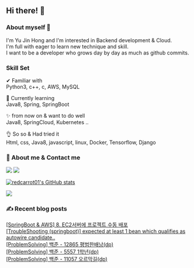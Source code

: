 

## Hi there! 👋


### About myself 🥕

I'm Yu Jin Hong and I'm interested in Backend development & Cloud.   
I'm full with eager to learn new technique and skill.   
I want to be a developer who grows day by day as much as github commits.   


### Skill Set 

✔ Familiar with  
Python3, c++, c, AWS, MySQL

🙌 Currently learning   
Java8, Spring, SpringBoot

✨ from now on & want to do well   
Java8, SpringCloud, Kubernetes ..

👌 So so & Had tried it  
Html, css, Java8, javascript, linux, Docker, Tensorflow, Django


### 📧 About me & Contact me 

  <a href="https://velog.io/@redcarrot01"><img src="https://img.shields.io/badge/Tech%20Blog-11B48A?style=flat-square&logo=Vimeo&logoColor=white&link=https://velog.io/@redcarrot01"/></a>  <a href="mailto:redccc9010@gmail.com"><img src="https://img.shields.io/badge/Gmail-d14836?style=flat-square&logo=Gmail&logoColor=white&link=redcarrot01@gmail.com"/></a> 


[![redcarrot01's GitHub stats](https://github-readme-stats.vercel.app/api?username=redcarrot01&count_private=true&show_icons=true&theme=omni)](https://github.com/anuraghazra/github-readme-stats)

<a href="https://hits.seeyoufarm.com"><img src="https://hits.seeyoufarm.com/api/count/incr/badge.svg?url=https%3A%2F%2Fgithub.com%2Fredcarrot01&count_bg=%2379C83D&title_bg=%23555555&icon=&icon_color=%23E7E7E7&title=hits&edge_flat=false"/></a>

### ✍ Recent blog posts 
[[SpringBoot & AWS] 8. EC2서버에 프로젝트 수동 배포](https://velog.io/@redcarrot01/SpringBoot-AWS-8.-EC2%EC%84%9C%EB%B2%84%EC%97%90-%ED%94%84%EB%A1%9C%EC%A0%9D%ED%8A%B8-%EC%88%98%EB%8F%99-%EB%B0%B0%ED%8F%AC) <br>
[[TroubleShooting (springboot)] expected at least 1 bean which qualifies as autowire candidate..](https://velog.io/@redcarrot01/TroubleShooting-springboot-expected-at-least-1-bean-which-qualifies-as-autowire-candidate) <br>
[[ProblemSolving] 백준 - 12865 평범한배낭(dp)](https://velog.io/@redcarrot01/ProblemSolving-%EB%B0%B1%EC%A4%80-12865-%ED%8F%89%EB%B2%94%ED%95%9C%EB%B0%B0%EB%82%ADdp) <br>
[[ProblemSolving] 백준 - 5557 1학년(dp)](https://velog.io/@redcarrot01/ProblemSolving-%EB%B0%B1%EC%A4%80-5557-1%ED%95%99%EB%85%84dp) <br>
[[ProblemSolving] 백준 - 11057 오르막길(dp)](https://velog.io/@redcarrot01/ProblemSolving-%EB%B0%B1%EC%A4%80-9465-%EC%8A%A4%ED%8B%B0%EC%BB%A4dp-1ky2tzsk) <br>
